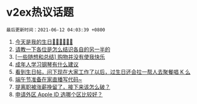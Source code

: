 # v2ex热议话题

`最后更新时间：2021-06-12 04:03:39 +0800`

1. [今天是我的生日🎂🎂🎂🍰🍰🍰](https://www.v2ex.com/t/782797)
1. [请教一下各位是怎么结识各自的另一半的](https://www.v2ex.com/t/782858)
1. [[一些随想和总结] 购物并没有使我快乐](https://www.v2ex.com/t/782794)
1. [成年人学习钢琴有什么建议](https://www.v2ex.com/t/782805)
1. [看到生日帖，问下现在大家工作了以后，过生日还会拉一帮人去聚餐唱 K 么](https://www.v2ex.com/t/782813)
1. [端午节准备在家直播写代码~](https://www.v2ex.com/t/782886)
1. [提离职被涨薪挽留了，接下来该怎么破？](https://www.v2ex.com/t/782961)
1. [申请外区 Apple ID 选哪个区比较好？](https://www.v2ex.com/t/782809)

